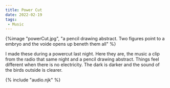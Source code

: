 ```yaml
---
title: Power Cut 
date: 2022-02-19
tags:
 - Music
---
```



{%image "powerCut.jpg", "a pencil drawing abstract. Two figures point to a embryo and the voide opens up beneth them all" %}


I made these during a powercut last night. Here they are, the music a clip from
the radio that same night and a pencil drawing abstract. Things feel different
when there is no electricity. The dark is darker and the sound of the birds
outside is clearer.


<audio id="song"><source src="{{ '/posts/greyI.mp3' | url }}"/></audio>
<audio id="songB"><source src="{{ '/posts/grey.mp3' | url }}"/></audio>
{% include "audio.njk" %}



